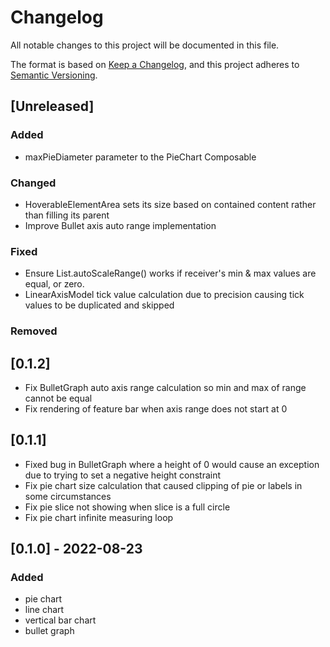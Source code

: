 # Changelog

All notable changes to this project will be documented in this file.

The format is based on [Keep a Changelog](https://keepachangelog.com/en/1.0.0/), and this project adheres
to [Semantic Versioning](https://semver.org/spec/v2.0.0.html).

## [Unreleased]

### Added
- maxPieDiameter parameter to the PieChart Composable

### Changed
- HoverableElementArea sets its size based on contained content rather than filling its parent
- Improve Bullet axis auto range implementation

### Fixed
- Ensure List<Float>.autoScaleRange() works if receiver's min & max values are equal, or zero.
- LinearAxisModel tick value calculation due to precision causing tick values to be duplicated and skipped

### Removed


## [0.1.2]
- Fix BulletGraph auto axis range calculation so min and max of range cannot be equal
- Fix rendering of feature bar when axis range does not start at 0

## [0.1.1]

- Fixed bug in BulletGraph where a height of 0 would cause an exception due to trying to set a negative height
  constraint
- Fix pie chart size calculation that caused clipping of pie or labels in some circumstances
- Fix pie slice not showing when slice is a full circle
- Fix pie chart infinite measuring loop

## [0.1.0] - 2022-08-23

### Added

- pie chart
- line chart
- vertical bar chart
- bullet graph
